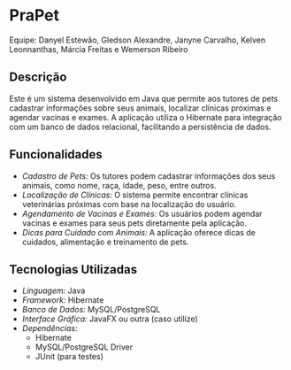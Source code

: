 # PraPet


Equipe:
Danyel Estewão,
Gledson Alexandre,
Janyne Carvalho,
Kelven Leonnanthas,
Márcia Freitas e
Wemerson Ribeiro

## Descrição

Este é um sistema desenvolvido em Java que permite aos tutores de pets cadastrar informações sobre seus animais, localizar clínicas próximas e agendar vacinas e exames. A aplicação utiliza o Hibernate para integração com um banco de dados relacional, facilitando a persistência de dados.

## Funcionalidades

- *Cadastro de Pets:* Os tutores podem cadastrar informações dos seus animais, como nome, raça, idade, peso, entre outros.
- *Localização de Clínicas:* O sistema permite encontrar clínicas veterinárias próximas com base na localização do usuário.
- *Agendamento de Vacinas e Exames:* Os usuários podem agendar vacinas e exames para seus pets diretamente pela aplicação.
- *Dicas para Cuidado com Animais:* A aplicação oferece dicas de cuidados, alimentação e treinamento de pets.

## Tecnologias Utilizadas

- *Linguagem:* Java
- *Framework:* Hibernate
- *Banco de Dados:* MySQL/PostgreSQL
- *Interface Gráfica:* JavaFX ou outra (caso utilize)
- *Dependências:* 
  - Hibernate
  - MySQL/PostgreSQL Driver
  - JUnit (para testes)


